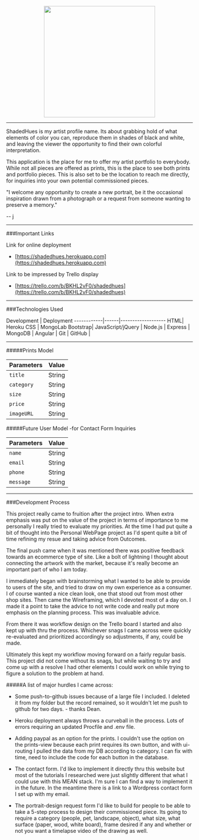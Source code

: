 <p align="center">
<img src="https://i.imgur.com/mGOsZlF.png" width="300px"/>
</p>

___

ShadedHues is my artist profile name.  Its about grabbing hold of what elements of color you can, reproduce them in shades of black and white, and leaving the viewer the opportunity to find their own colorful interpretation.

This application is the place for me to offer my artist portfolio to everybody.  While not all pieces are offered as prints, this is the place to see both prints and portfolio pieces.  This is also set to be the location to reach me directly, for inquiries into your own potential commissioned pieces.

"I welcome any opportunity to create a new portrait, be it the occasional inspiration drawn from a photograph or a request from someone wanting to preserve a memory."

-- j

___

###Important Links

Link for online deployment
- [https://shadedhues.herokuapp.com](https://shadedhues.herokuapp.com)

Link to be impressed by Trello display
- [https://trello.com/b/BKHL2vF0/shadedhues](https://trello.com/b/BKHL2vF0/shadedhues)


___

###Technologies Used

Development | Deployment
------------|------|-------------------
HTML| Heroku
CSS | MongoLab
Bootstrap|
JavaScript/jQuery |
Node.js |
Express |
MongoDB |
Angular |
Git |
GitHub |

___


#####Prints Model

Parameters|Value|
----------|-----|
`title`|String|
`category`|String|
`size`|String|
`price`|String|
`imageURL`|String|

#####Future User Model
 -for Contact Form Inquiries

Parameters|Value|
----------|-----|
`name`|String|
`email`|String|
`phone`|String|
`message`|String|

___

###Development Process

This project really came to fruition after the project intro.  When extra emphasis was put on the value of the project in terms of importance to me personally I really tried to evaluate my priorities.  At the time I had put quite a bit of thought into the Personal WebPage project as I'd spent quite a bit of time refining my resue and taking advice from Outcomes.

The final push came when it was mentioned there was positive feedback towards an ecommerce type of site.  Like a bolt of lightning I thought about connecting the artwork with the market, because it's really become an important part of who I am today.

I immediately began with brainstorming what I wanted to be able to provide to users of the site, and tried to draw on my own experience as a consumer.  I of course wanted a nice clean look, one that stood out from most other shop sites.  Then came the Wireframing, which I devoted most of a day on.  I made it a point to take the advice to not write code and really put more emphasis on the planning process.  This was invaluable advice.

From there it was workflow design on the Trello board I started and also kept up with thru the process.  Whichever snags I came across were quickly re-evaluated and prioritized accordingly so adjustments, if any, could be made.

Ultimately this kept my workflow moving forward on a fairly regular basis. This project did not come without its snags, but while waiting to try and come up with a resolve I had other elements I could work on while trying to figure a solution to the problem at hand.

#####A list of major hurdles I came across:

 * Some push-to-github issues because of a large file I included.  I deleted it from my folder but the record remained, so it wouldn't let me push to github for two days. - thanks Dean.
 
 * Heroku deployment always throws a curveball in the process.  Lots of errors requiring an updated Procfile and .env file. 
 
 * Adding paypal as an option for the prints.  I couldn't use the option on the prints-view because each print requires its own button, and with ui-routing I pulled the data from my DB according to category.  I can fix with time, need to include the code for each button in the database.
 
 * The contact form.  I'd like to implement it directly thru this website but most of the tutorials I researched were just slightly different that what I could use with this MEAN stack.  I'm sure I can find a way to implement it in the future.  In the meantime there is a link to a Wordpress contact form I set up with my email.
 
 * The portrait-design request form I'd like to build for people to be able to take a 5-step process to design their commissioned piece.  Its going to require a category (people, pet, landscape, object), what size, what surface (paper, wood, white board), frame desired if any and whether or not you want a timelapse video of the drawing as well.

